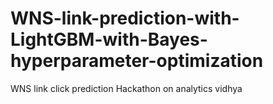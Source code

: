 # WNS-link-prediction-with-LightGBM-with-Bayes-hyperparameter-optimization
WNS link click prediction Hackathon on analytics vidhya 
